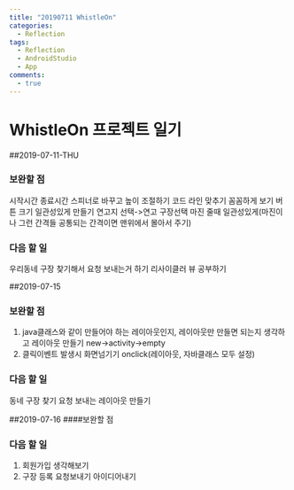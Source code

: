```yaml
---
title: "20190711 WhistleOn"
categories:
  - Reflection
tags:
  - Reflection
  - AndroidStudio
  - App
comments:
  - true
---
```


# WhistleOn 프로젝트 일기

##2019-07-11-THU
### 보완할 점
시작시간 종료시간 스피너로 바꾸고 높이 조절하기
코드 라인 맞추기
꼼꼼하게 보기
버튼 크기 일관성있게 만들기
연고지 선택->연고 구장선택
마진 줄때 일관성있게(마진이나 그런 간격들 공통되는 간격이면 맨위에서 몰아서 주기)

### 다음 할 일
우리동네 구장 찾기해서 요청 보내는거 하기
리사이클러 뷰 공부하기

##2019-07-15
### 보완할 점
1. java클래스와 같이 만들어야 하는 레이아웃인지, 레이아웃만 만들면 되는지 생각하고 레이아웃 만들기
  new->activity->empty
2. 클릭이벤트 발생시 화면넘기기
    onclick(레이아웃, 자바클래스 모두 설정) 

### 다음 할 일
동네 구장 찾기 요청 보내는 레이아웃 만들기

##2019-07-16
####보완할 점

### 다음 할 일
1. 회원가입 생각해보기
2. 구장 등록 요청보내기 아이디어내기